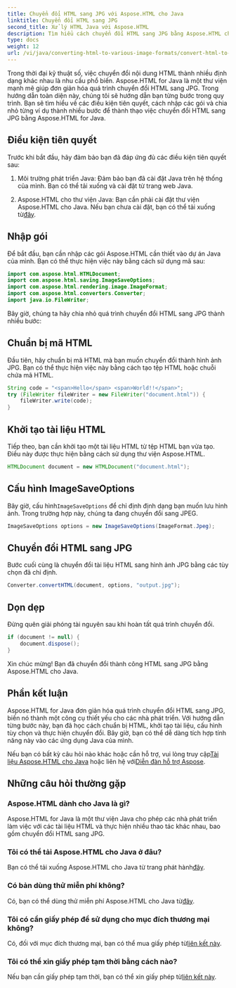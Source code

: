 ```yaml
---
title: Chuyển đổi HTML sang JPG với Aspose.HTML cho Java
linktitle: Chuyển đổi HTML sang JPG
second_title: Xử lý HTML Java với Aspose.HTML
description: Tìm hiểu cách chuyển đổi HTML sang JPG bằng Aspose.HTML cho Java. Làm theo hướng dẫn từng bước của chúng tôi để chuyển đổi HTML sang JPG liền mạch.
type: docs
weight: 12
url: /vi/java/converting-html-to-various-image-formats/convert-html-to-jpg/
---
```


Trong thời đại kỹ thuật số, việc chuyển đổi nội dung HTML thành nhiều định dạng khác nhau là nhu cầu phổ biến. Aspose.HTML for Java là một thư viện mạnh mẽ giúp đơn giản hóa quá trình chuyển đổi HTML sang JPG. Trong hướng dẫn toàn diện này, chúng tôi sẽ hướng dẫn bạn từng bước trong quy trình. Bạn sẽ tìm hiểu về các điều kiện tiên quyết, cách nhập các gói và chia nhỏ từng ví dụ thành nhiều bước để thành thạo việc chuyển đổi HTML sang JPG bằng Aspose.HTML for Java.

## Điều kiện tiên quyết

Trước khi bắt đầu, hãy đảm bảo bạn đã đáp ứng đủ các điều kiện tiên quyết sau:

1. Môi trường phát triển Java: Đảm bảo bạn đã cài đặt Java trên hệ thống của mình. Bạn có thể tải xuống và cài đặt từ trang web Java.

2.  Aspose.HTML cho thư viện Java: Bạn cần phải cài đặt thư viện Aspose.HTML cho Java. Nếu bạn chưa cài đặt, bạn có thể tải xuống từ[đây](https://releases.aspose.com/html/java/).

## Nhập gói

Để bắt đầu, bạn cần nhập các gói Aspose.HTML cần thiết vào dự án Java của mình. Bạn có thể thực hiện việc này bằng cách sử dụng mã sau:

```java
import com.aspose.html.HTMLDocument;
import com.aspose.html.saving.ImageSaveOptions;
import com.aspose.html.rendering.image.ImageFormat;
import com.aspose.html.converters.Converter;
import java.io.FileWriter;
```

Bây giờ, chúng ta hãy chia nhỏ quá trình chuyển đổi HTML sang JPG thành nhiều bước:

## Chuẩn bị mã HTML

Đầu tiên, hãy chuẩn bị mã HTML mà bạn muốn chuyển đổi thành hình ảnh JPG. Bạn có thể thực hiện việc này bằng cách tạo tệp HTML hoặc chuỗi chứa mã HTML.

```java
String code = "<span>Hello</span> <span>World!!</span>";
try (FileWriter fileWriter = new FileWriter("document.html")) {
    fileWriter.write(code);
}
```

## Khởi tạo tài liệu HTML

Tiếp theo, bạn cần khởi tạo một tài liệu HTML từ tệp HTML bạn vừa tạo. Điều này được thực hiện bằng cách sử dụng thư viện Aspose.HTML.

```java
HTMLDocument document = new HTMLDocument("document.html");
```

## Cấu hình ImageSaveOptions

 Bây giờ, cấu hình`ImageSaveOptions` để chỉ định định dạng bạn muốn lưu hình ảnh. Trong trường hợp này, chúng ta đang chuyển đổi sang JPEG.

```java
ImageSaveOptions options = new ImageSaveOptions(ImageFormat.Jpeg);
```

## Chuyển đổi HTML sang JPG

Bước cuối cùng là chuyển đổi tài liệu HTML sang hình ảnh JPG bằng các tùy chọn đã chỉ định.

```java
Converter.convertHTML(document, options, "output.jpg");
```

## Dọn dẹp

Đừng quên giải phóng tài nguyên sau khi hoàn tất quá trình chuyển đổi.

```java
if (document != null) {
    document.dispose();
}
```

Xin chúc mừng! Bạn đã chuyển đổi thành công HTML sang JPG bằng Aspose.HTML cho Java.

## Phần kết luận

Aspose.HTML for Java đơn giản hóa quá trình chuyển đổi HTML sang JPG, biến nó thành một công cụ thiết yếu cho các nhà phát triển. Với hướng dẫn từng bước này, bạn đã học cách chuẩn bị HTML, khởi tạo tài liệu, cấu hình tùy chọn và thực hiện chuyển đổi. Bây giờ, bạn có thể dễ dàng tích hợp tính năng này vào các ứng dụng Java của mình.

 Nếu bạn có bất kỳ câu hỏi nào khác hoặc cần hỗ trợ, vui lòng truy cập[Tài liệu Aspose.HTML cho Java](https://reference.aspose.com/html/java/) hoặc liên hệ với[Diễn đàn hỗ trợ Aspose](https://forum.aspose.com/).

## Những câu hỏi thường gặp

### Aspose.HTML dành cho Java là gì?
Aspose.HTML for Java là một thư viện Java cho phép các nhà phát triển làm việc với các tài liệu HTML và thực hiện nhiều thao tác khác nhau, bao gồm chuyển đổi HTML sang JPG.

### Tôi có thể tải Aspose.HTML cho Java ở đâu?
 Bạn có thể tải xuống Aspose.HTML cho Java từ trang phát hành[đây](https://releases.aspose.com/html/java/).

### Có bản dùng thử miễn phí không?
 Có, bạn có thể dùng thử miễn phí Aspose.HTML cho Java từ[đây](https://releases.aspose.com/).

### Tôi có cần giấy phép để sử dụng cho mục đích thương mại không?
 Có, đối với mục đích thương mại, bạn có thể mua giấy phép từ[liên kết này](https://purchase.aspose.com/buy).

### Tôi có thể xin giấy phép tạm thời bằng cách nào?
Nếu bạn cần giấy phép tạm thời, bạn có thể xin giấy phép từ[liên kết này](https://purchase.aspose.com/temporary-license/).